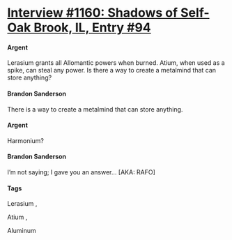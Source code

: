 # [Interview #1160: Shadows of Self-Oak Brook, IL, Entry #94](https://www.theoryland.com/intvmain.php?i=1160#94)

#### Argent

Lerasium grants all Allomantic powers when burned. Atium, when used as a spike, can steal any power. Is there a way to create a metalmind that can store anything?

#### Brandon Sanderson

There is a way to create a metalmind that can store anything.

#### Argent

Harmonium?

#### Brandon Sanderson

I’m not saying; I gave you an answer… [AKA: RAFO]

#### Tags

Lerasium
,

Atium
,

Aluminum

